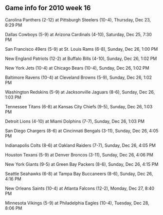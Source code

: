 ## Game info for 2010 week 16
Carolina Panthers (2-12) at Pittsburgh Steelers (10-4), Thursday, Dec 23, 8:29 PM



Dallas Cowboys (5-9) at Arizona Cardinals (4-10), Saturday, Dec 25, 7:30 PM



San Francisco 49ers (5-9) at St. Louis Rams (6-8), Sunday, Dec 26, 1:00 PM

New England Patriots (12-2) at Buffalo Bills (4-10), Sunday, Dec 26, 1:02 PM

New York Jets (10-4) at Chicago Bears (10-4), Sunday, Dec 26, 1:02 PM

Baltimore Ravens (10-4) at Cleveland Browns (5-9), Sunday, Dec 26, 1:02 PM

Washington Redskins (5-9) at Jacksonville Jaguars (8-6), Sunday, Dec 26, 1:03 PM

Tennessee Titans (6-8) at Kansas City Chiefs (9-5), Sunday, Dec 26, 1:03 PM

Detroit Lions (4-10) at Miami Dolphins (7-7), Sunday, Dec 26, 1:03 PM



San Diego Chargers (8-6) at Cincinnati Bengals (3-11), Sunday, Dec 26, 4:05 PM

Indianapolis Colts (8-6) at Oakland Raiders (7-7), Sunday, Dec 26, 4:05 PM

Houston Texans (5-9) at Denver Broncos (3-11), Sunday, Dec 26, 4:06 PM

New York Giants (9-5) at Green Bay Packers (8-6), Sunday, Dec 26, 4:15 PM

Seattle Seahawks (6-8) at Tampa Bay Buccaneers (8-6), Sunday, Dec 26, 4:16 PM



New Orleans Saints (10-4) at Atlanta Falcons (12-2), Monday, Dec 27, 8:40 PM



Minnesota Vikings (5-9) at Philadelphia Eagles (10-4), Tuesday, Dec 28, 8:06 PM

